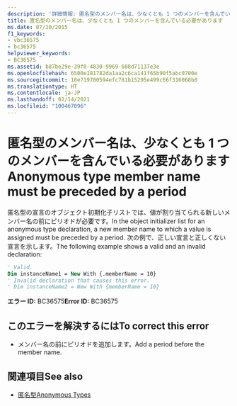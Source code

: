 ```yaml
---
description: '詳細情報: 匿名型のメンバー名は、少なくとも 1 つのメンバーを含んでいる必要があります'
title: 匿名型のメンバー名は、少なくとも 1 つのメンバーを含んでいる必要があります
ms.date: 07/20/2015
f1_keywords:
- vbc36575
- bc36575
helpviewer_keywords:
- BC36575
ms.assetid: b87be29e-39f0-4830-9969-608d71137e3e
ms.openlocfilehash: 6500e181782da1aa2c6ca141f65b90f5abc0700e
ms.sourcegitcommit: 10e719780594efc781b15295e499c66f316068b8
ms.translationtype: HT
ms.contentlocale: ja-JP
ms.lasthandoff: 02/14/2021
ms.locfileid: "100467096"
---
```

# <a name="anonymous-type-member-name-must-be-preceded-by-a-period"></a><span data-ttu-id="b8eda-103">匿名型のメンバー名は、少なくとも 1 つのメンバーを含んでいる必要があります</span><span class="sxs-lookup"><span data-stu-id="b8eda-103">Anonymous type member name must be preceded by a period</span></span>

<span data-ttu-id="b8eda-104">匿名型の宣言のオブジェクト初期化子リストでは、値が割り当てられる新しいメンバー名の前にピリオドが必要です。</span><span class="sxs-lookup"><span data-stu-id="b8eda-104">In the object initializer list for an anonymous type declaration, a new member name to which a value is assigned must be preceded by a period.</span></span> <span data-ttu-id="b8eda-105">次の例で、正しい宣言と正しくない宣言を示します。</span><span class="sxs-lookup"><span data-stu-id="b8eda-105">The following example shows a valid and an invalid declaration:</span></span>  
  
```vb  
' Valid.  
Dim instanceName1 = New With {.memberName = 10}  
' Invalid declaration that causes this error.  
' Dim instanceName2 = New With {memberName = 10}  
```  
  
 <span data-ttu-id="b8eda-106">**エラー ID:** BC36575</span><span class="sxs-lookup"><span data-stu-id="b8eda-106">**Error ID:** BC36575</span></span>  
  
## <a name="to-correct-this-error"></a><span data-ttu-id="b8eda-107">このエラーを解決するには</span><span class="sxs-lookup"><span data-stu-id="b8eda-107">To correct this error</span></span>  
  
- <span data-ttu-id="b8eda-108">メンバー名の前にピリオドを追加します。</span><span class="sxs-lookup"><span data-stu-id="b8eda-108">Add a period before the member name.</span></span>  
  
## <a name="see-also"></a><span data-ttu-id="b8eda-109">関連項目</span><span class="sxs-lookup"><span data-stu-id="b8eda-109">See also</span></span>

- [<span data-ttu-id="b8eda-110">匿名型</span><span class="sxs-lookup"><span data-stu-id="b8eda-110">Anonymous Types</span></span>](../programming-guide/language-features/objects-and-classes/anonymous-types.md)
